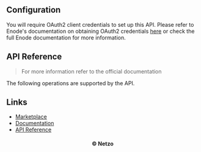 ## Configuration

You will require OAuth2 client credentials to set up this API. Please refer to
Enode's documentation on obtaining OAuth2 credentials
[here](https://developers.enode.io/api/reference#production) or check the full
Enode documentation for more information.

## API Reference

> For more information refer to the official documentation

The following operations are supported by the API.

## Links

- [Marketplace](https://app.netzo.io/resources/resource-http-enphase)
- [Documentation](https://developers.enode.io/docs/getting-started/make-your-first-api-call)
- [API Reference](https://developers.enode.io/api/reference)

<div align="center">
  <h4>© Netzo</h4>
</div>
